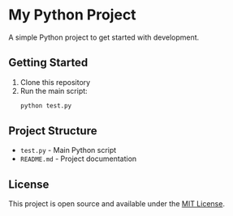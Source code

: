 # My Python Project

A simple Python project to get started with development.

## Getting Started

1. Clone this repository
2. Run the main script:
   ```bash
   python test.py
   ```

## Project Structure

- `test.py` - Main Python script
- `README.md` - Project documentation

## License

This project is open source and available under the [MIT License](LICENSE).
